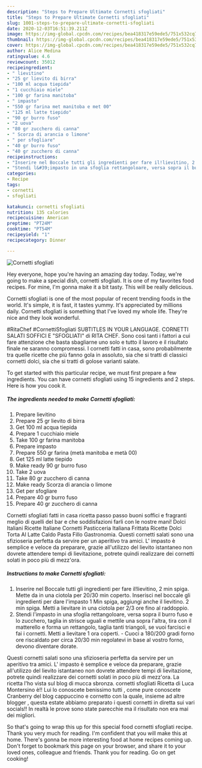 ```yaml
---
description: "Steps to Prepare Ultimate Cornetti sfogliati"
title: "Steps to Prepare Ultimate Cornetti sfogliati"
slug: 1001-steps-to-prepare-ultimate-cornetti-sfogliati
date: 2020-12-03T16:51:39.211Z
image: https://img-global.cpcdn.com/recipes/bea418317e59ede5/751x532cq70/cornetti-sfogliati-recipe-main-photo.jpg
thumbnail: https://img-global.cpcdn.com/recipes/bea418317e59ede5/751x532cq70/cornetti-sfogliati-recipe-main-photo.jpg
cover: https://img-global.cpcdn.com/recipes/bea418317e59ede5/751x532cq70/cornetti-sfogliati-recipe-main-photo.jpg
author: Alice Medina
ratingvalue: 4.6
reviewcount: 35012
recipeingredient:
- " lievitino"
- "25 gr lievito di birra"
- "100 ml acqua tiepida"
- "1 cucchiaio miele"
- "100 gr farina manitoba"
- " impasto"
- "550 gr farina met manitoba e met 00"
- "125 ml latte tiepido"
- "90 gr burro fuso"
- "2 uova"
- "80 gr zucchero di canna"
- " Scorza di arancia o limone"
- " per sfogliare"
- "40 gr burro fuso"
- "40 gr zucchero di canna"
recipeinstructions:
- "Inserire nel Boccale tutti gli ingredienti per fare il!lievitino, 2 min spiga. Mette da in una ciotola per 20/30 min coperto. Inserisci nel boccale gli ingredienti per dare l&#39;impasto 1 Min spiga, aggiungi anche il lievitino. 2 min spiga. Metti a lievitare in una ciotola per 2/3 ore fino al raddoppio."
- "Stendi l&#39;impasto in una sfoglia rettangoloare, versa sopra il burro fuso e lo zucchero, taglia in strisce uguali e mettile una sopra l&#39;altra, tira con il matterello e forma un rettangolo, taglia tanti triangoli, se vuoi farcisci e fai i cornetti. Metti a lievitare 1 ora coperti. Cuoci a 180/200 gradi forno ore riscaldato per circa 20/30 min regolatevi in base al vostro forno, devono diventare dorate."
categories:
- Recipe
tags:
- cornetti
- sfogliati

katakunci: cornetti sfogliati 
nutrition: 135 calories
recipecuisine: American
preptime: "PT24M"
cooktime: "PT54M"
recipeyield: "1"
recipecategory: Dinner

---
```



![Cornetti sfogliati](https://img-global.cpcdn.com/recipes/bea418317e59ede5/751x532cq70/cornetti-sfogliati-recipe-main-photo.jpg)

Hey everyone, hope you're having an amazing day today. Today, we're going to make a special dish, cornetti sfogliati. It is one of my favorites food recipes. For mine, I'm gonna make it a bit tasty. This will be really delicious.

Cornetti sfogliati is one of the most popular of recent trending foods in the world. It's simple, it is fast, it tastes yummy. It's appreciated by millions daily. Cornetti sfogliati is something that I've loved my whole life. They're nice and they look wonderful.

#RitaChef #CornettiSfogliati SUBTITLES IN YOUR LANGUAGE. CORNETTI SALATI SOFFICI E &#34;SFOGLIATI&#34; di RITA CHEF. Sono così tanti i fattori a cui fare attenzione che basta sbagliarne uno solo e tutto il lavoro e il risultato finale ne saranno compromessi. I cornetti fatti in casa, sono probabilmente tra quelle ricette che più fanno gola in assoluto, sia che si tratti di classici cornetti dolci, sia che si tratti di golose varianti salate.


To get started with this particular recipe, we must first prepare a few ingredients. You can have cornetti sfogliati using 15 ingredients and 2 steps. Here is how you cook it.

<!--inarticleads1-->

##### The ingredients needed to make Cornetti sfogliati:

1. Prepare  lievitino
1. Prepare 25 gr lievito di birra
1. Get 100 ml acqua tiepida
1. Prepare 1 cucchiaio miele
1. Take 100 gr farina manitoba
1. Prepare  impasto
1. Prepare 550 gr farina (metà manitoba e metà 00)
1. Get 125 ml latte tiepido
1. Make ready 90 gr burro fuso
1. Take 2 uova
1. Take 80 gr zucchero di canna
1. Make ready  Scorza di arancia o limone
1. Get  per sfogliare
1. Prepare 40 gr burro fuso
1. Prepare 40 gr zucchero di canna


Cornetti sfogliati fatti in casa ricetta passo passo buoni soffici e fragranti meglio di quelli del bar e che soddisfazioni farli con le nostre mani! Dolci Italiani Ricette Italiane Cornetti Pasticceria Italiana Frittata Ricette Dolci Torta Al Latte Caldo Pasta Fillo Gastronomia. Questi cornetti salati sono una sfizioseria perfetta da servire per un aperitivo tra amici. L&#39; impasto è semplice e veloce da preparare, grazie all&#39;utilizzo del lievito istantaneo non dovrete attendere tempi di lievitazione, potrete quindi realizzare dei cornetti solati in poco più di mezz&#39;ora. 

<!--inarticleads2-->

##### Instructions to make Cornetti sfogliati:

1. Inserire nel Boccale tutti gli ingredienti per fare il!lievitino, 2 min spiga. Mette da in una ciotola per 20/30 min coperto. Inserisci nel boccale gli ingredienti per dare l&#39;impasto 1 Min spiga, aggiungi anche il lievitino. 2 min spiga. Metti a lievitare in una ciotola per 2/3 ore fino al raddoppio.
1. Stendi l&#39;impasto in una sfoglia rettangoloare, versa sopra il burro fuso e lo zucchero, taglia in strisce uguali e mettile una sopra l&#39;altra, tira con il matterello e forma un rettangolo, taglia tanti triangoli, se vuoi farcisci e fai i cornetti. Metti a lievitare 1 ora coperti. - Cuoci a 180/200 gradi forno ore riscaldato per circa 20/30 min regolatevi in base al vostro forno, devono diventare dorate.


Questi cornetti salati sono una sfizioseria perfetta da servire per un aperitivo tra amici. L&#39; impasto è semplice e veloce da preparare, grazie all&#39;utilizzo del lievito istantaneo non dovrete attendere tempi di lievitazione, potrete quindi realizzare dei cornetti solati in poco più di mezz&#39;ora. La ricetta l&#39;ho vista sul blog di mucca sbronza. cornetti sfogliati Ricetta di Luca Montersino è!! Lui lo conoscete benissimo tutti , come pure conoscete Cranberry del blog cappuccino e cornetto con la quale, insieme ad altre blogger , questa estate abbiamo preparato i questi cornetti in diretta sui vari socials!! In realtà le prove sono state parecchie ma il risultato non era mai dei migliori. 

So that's going to wrap this up for this special food cornetti sfogliati recipe. Thank you very much for reading. I'm confident that you will make this at home. There's gonna be more interesting food at home recipes coming up. Don't forget to bookmark this page on your browser, and share it to your loved ones, colleague and friends. Thank you for reading. Go on get cooking!
